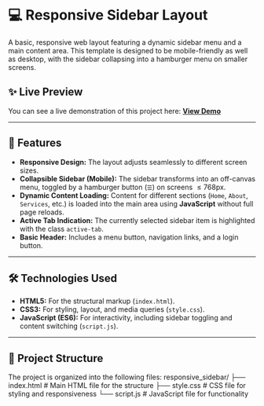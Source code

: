 # 💻 Responsive Sidebar Layout

A basic, responsive web layout featuring a dynamic sidebar menu and a main content area. This template is designed to be mobile-friendly as well as desktop, with the sidebar collapsing into a hamburger menu on smaller screens.

## ✨ Live Preview

You can see a live demonstration of this project here:
[**View Demo**](https://niranjan2411.github.io/responsive_sidebar/)

***

## 🚀 Features

* **Responsive Design:** The layout adjusts seamlessly to different screen sizes.
* **Collapsible Sidebar (Mobile):** The sidebar transforms into an off-canvas menu, toggled by a hamburger button (`☰`) on screens $\leq 768$px.
* **Dynamic Content Loading:** Content for different sections (`Home`, `About`, `Services`, etc.) is loaded into the main area using **JavaScript** without full page reloads.
* **Active Tab Indication:** The currently selected sidebar item is highlighted with the class `active-tab`.
* **Basic Header:** Includes a menu button, navigation links, and a login button.

***

## 🛠️ Technologies Used

* **HTML5:** For the structural markup (`index.html`).
* **CSS3:** For styling, layout, and media queries (`style.css`).
* **JavaScript (ES6):** For interactivity, including sidebar toggling and content switching (`script.js`).

***

## 📁 Project Structure

The project is organized into the following files:
responsive_sidebar/
├── index.html        # Main HTML file for the structure
├── style.css         # CSS file for styling and responsiveness
└── script.js         # JavaScript file for functionality
